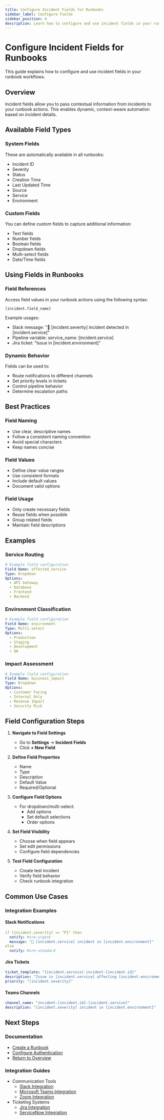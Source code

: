 ```yaml
---
title: Configure Incident Fields for Runbooks
sidebar_label: Configure Fields
sidebar_position: 4
description: Learn how to configure and use incident fields in your runbook workflows for dynamic, context-aware automation.
---
```


# Configure Incident Fields for Runbooks

This guide explains how to configure and use incident fields in your runbook workflows.

## Overview

Incident fields allow you to pass contextual information from incidents to your runbook actions. This enables dynamic, context-aware automation based on incident details.

## Available Field Types

### System Fields
These are automatically available in all runbooks:
- Incident ID
- Severity
- Status
- Creation Time
- Last Updated Time
- Source
- Service
- Environment

### Custom Fields
You can define custom fields to capture additional information:
- Text fields
- Number fields
- Boolean fields
- Dropdown fields
- Multi-select fields
- Date/Time fields

## Using Fields in Runbooks

### Field References
Access field values in your runbook actions using the following syntax:
```
[incident.field_name]
```

Example usages:
- Slack message: "🚨 [incident.severity] incident detected in [incident.service]"
- Pipeline variable: service_name: [incident.service]
- Jira ticket: "Issue in [incident.environment]"

### Dynamic Behavior
Fields can be used to:
- Route notifications to different channels
- Set priority levels in tickets
- Control pipeline behavior
- Determine escalation paths

## Best Practices

### Field Naming
- Use clear, descriptive names
- Follow a consistent naming convention
- Avoid special characters
- Keep names concise

### Field Values
- Define clear value ranges
- Use consistent formats
- Include default values
- Document valid options

### Field Usage
- Only create necessary fields
- Reuse fields when possible
- Group related fields
- Maintain field descriptions

## Examples

### Service Routing
```yaml
# Example field configuration
Field Name: affected_service
Type: Dropdown
Options:
  - API Gateway
  - Database
  - Frontend
  - Backend
```

### Environment Classification
```yaml
# Example field configuration
Field Name: environment
Type: Multi-select
Options:
  - Production
  - Staging
  - Development
  - QA
```

### Impact Assessment
```yaml
# Example field configuration
Field Name: business_impact
Type: Dropdown
Options:
  - Customer Facing
  - Internal Only
  - Revenue Impact
  - Security Risk
```

## Field Configuration Steps

1. **Navigate to Field Settings**
   - Go to **Settings** → **Incident Fields**
   - Click **+ New Field**

2. **Define Field Properties**
   - Name
   - Type
   - Description
   - Default Value
   - Required/Optional

3. **Configure Field Options**
   - For dropdown/multi-select:
     - Add options
     - Set default selections
     - Order options

4. **Set Field Visibility**
   - Choose when field appears
   - Set edit permissions
   - Configure field dependencies

5. **Test Field Configuration**
   - Create test incident
   - Verify field behavior
   - Check runbook integration

## Common Use Cases

### Integration Examples

#### Slack Notifications
```yaml
if [incident.severity] == "P1" then
  notify: #sre-urgent
  message: "🚨 [incident.service] incident in [incident.environment]"
else
  notify: #sre-standard
```

#### Jira Tickets
```yaml
ticket_template: "[incident.service]-incident-[incident.id]"
description: "Issue in [incident.service] affecting [incident.environment]"
priority: "[incident.severity]"
```

#### Teams Channels
```yaml
channel_name: "incident-[incident.id]-[incident.service]"
description: "[incident.severity] incident in [incident.environment]"
```

## Next Steps

### Documentation
- [Create a Runbook](./create-runbook.md)
- [Configure Authentication](./configure-authentication.md)
- [Return to Overview](./runbooks.md)

### Integration Guides
- Communication Tools
  - [Slack Integration](./integrations/slack.md)
  - [Microsoft Teams Integration](./integrations/teams.md)
  - [Zoom Integration](./integrations/zoom.md)
- Ticketing Systems
  - [Jira Integration](./integrations/jira.md)
  - [ServiceNow Integration](./integrations/servicenow.md)
